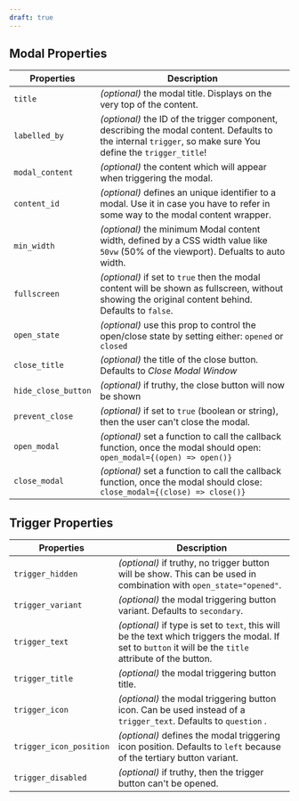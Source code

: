 ```yaml
---
draft: true
---
```


## Modal Properties

| Properties          | Description                                                                                                                                                  |
| ------------------- | ------------------------------------------------------------------------------------------------------------------------------------------------------------ |
| `title`             | _(optional)_ the modal title. Displays on the very top of the content.                                                                                       |
| `labelled_by`       | _(optional)_ the ID of the trigger component, describing the modal content. Defaults to the internal `trigger`, so make sure You define the `trigger_title`! |
| `modal_content`     | _(optional)_ the content which will appear when triggering the modal.                                                                                        |
| `content_id`        | _(optional)_ defines an unique identifier to a modal. Use it in case you have to refer in some way to the modal content wrapper.                             |
| `min_width`         | _(optional)_ the minimum Modal content width, defined by a CSS width value like `50vw` (50% of the viewport). Defualts to auto width.                        |
| `fullscreen`        | _(optional)_ if set to `true` then the modal content will be shown as fullscreen, without showing the original content behind. Defaults to `false`.          |
| `open_state`        | _(optional)_ use this prop to control the open/close state by setting either: `opened` or `closed`                                                           |
| `close_title`       | _(optional)_ the title of the close button. Defaults to _Close Modal Window_                                                                                 |
| `hide_close_button` | _(optional)_ if truthy, the close button will now be shown                                                                                                   |
| `prevent_close`     | _(optional)_ if set to `true` (boolean or string), then the user can't close the modal.                                                                      |
| `open_modal`        | _(optional)_ set a function to call the callback function, once the modal should open: `open_modal={(open) => open()}`                                       |
| `close_modal`       | _(optional)_ set a function to call the callback function, once the modal should close: `close_modal={(close) => close()}`                                   |

## Trigger Properties

| Properties              | Description                                                                                                                                               |
| ----------------------- | --------------------------------------------------------------------------------------------------------------------------------------------------------- |
| `trigger_hidden`        | _(optional)_ if truthy, no trigger button will be show. This can be used in combination with `open_state="opened"`.                                       |
| `trigger_variant`       | _(optional)_ the modal triggering button variant. Defaults to `secondary`.                                                                                |
| `trigger_text`          | _(optional)_ if type is set to `text`, this will be the text which triggers the modal. If set to `button` it will be the `title` attribute of the button. |
| `trigger_title`         | _(optional)_ the modal triggering button title.                                                                                                           |
| `trigger_icon`          | _(optional)_ the modal triggering button icon. Can be used instead of a `trigger_text`. Defaults to `question` .                                          |
| `trigger_icon_position` | _(optional)_ defines the modal triggering icon position. Defaults to `left` because of the tertiary button variant.                                       |
| `trigger_disabled`      | _(optional)_ if truthy, then the trigger button can't be opened.                                                                                          |
